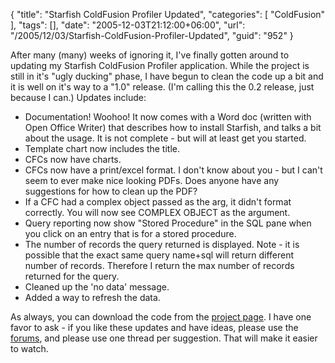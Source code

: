 {
	"title": "Starfish ColdFusion Profiler Updated",
	"categories": [
		"ColdFusion"
	],
	"tags": [],
	"date": "2005-12-03T21:12:00+06:00",
	"url": "/2005/12/03/Starfish-ColdFusion-Profiler-Updated",
	"guid": "952"
}

After many (many) weeks of ignoring it, I've finally gotten around to updating my Starfish ColdFusion Profiler application. While the project is still in it's "ugly ducking" phase, I have begun to clean the code up a bit and it is well on it's way to a "1.0" release. (I'm calling this the 0.2 release, just because I can.) Updates include:

<ul>
<li>Documentation! Woohoo! It now comes with a Word doc (written with Open Office Writer) that describes how to install Starfish, and talks a bit about the usage. It is not complete - but will at least get you started.
<li>Template chart now includes the title.
<li>CFCs now have charts.
<li>CFCs now have a print/excel format. I don't know about you - but I can't seem to ever make nice looking PDFs. Does anyone have any suggestions for how to clean up the PDF?
<li>If a CFC had a complex object passed as the arg, it didn't format correctly. You will now see COMPLEX OBJECT as the argument.
<li>Query reporting now show "Stored Procedure" in the SQL pane when you click on an entry that is for a stored procedure.
<li>The number of records the query returned is displayed. Note - it is possible that the exact same query name+sql will return different number of records. Therefore I return the max number of records returned for the query.
<li>Cleaned up the 'no data' message.
<li>Added a way to refresh the data.
</ul>

As always, you can download the code from the <a href="http://www.raymondcamden.com/projects/starfish">project page</a>. I have one favor to ask - if you like these updates and have ideas, please use the <a href="http://ray.camdenfamily.com/forums/forums.cfm?conferenceid=249AB039-9046-9195-0C8FFD2086ADAC6E">forums</a>, and please use one thread per suggestion. That will make it easier to watch.